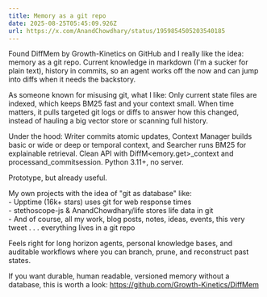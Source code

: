```yaml
---
title: Memory as a git repo
date: 2025-08-25T05:45:09.926Z
url: https://x.com/AnandChowdhary/status/1959854505203540185
---
```


Found DiffMem by Growth-Kinetics on GitHub and I really like the idea: memory as a git repo. Current knowledge in markdown (I'm a sucker for plain text), history in commits, so an agent works off the now and can jump into diffs when it needs the backstory.  
  
As someone known for misusing git, what I like: Only current state files are indexed, which keeps BM25 fast and your context small. When time matters, it pulls targeted git logs or diffs to answer how this changed, instead of hauling a big vector store or scanning full history.  
  
Under the hood: Writer commits atomic updates, Context Manager builds basic or wide or deep or temporal context, and Searcher runs BM25 for explainable retrieval. Clean API with DiffM<emory.get>\_context and processand\_commitsession. Python 3.11+, no server.  
  
Prototype, but already useful.  
  
My own projects with the idea of "git as database" like:  
\- Upptime (16k+ stars) uses git for web response times  
\- stethoscope-js & AnandChowdhary/life stores life data in git  
\- And of course, all my work, blog posts, notes, ideas, events, this very tweet . . . everything lives in a git repo  
  
Feels right for long horizon agents, personal knowledge bases, and auditable workflows where you can branch, prune, and reconstruct past states.  
  
If you want durable, human readable, versioned memory without a database, this is worth a look: <https://github.com/Growth-Kinetics/DiffMem>
